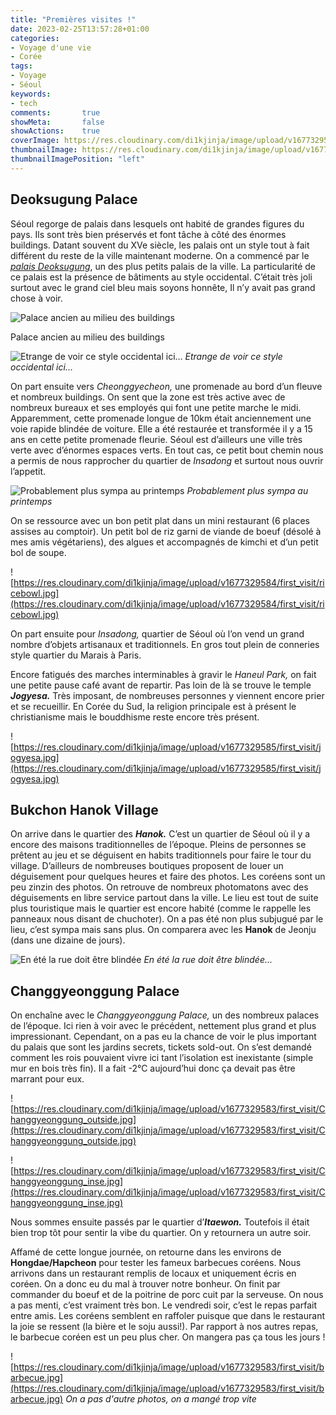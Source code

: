 ```yaml
---
title: "Premières visites !"
date: 2023-02-25T13:57:28+01:00
categories:
- Voyage d'une vie
- Corée
tags:
- Voyage
- Séoul
keywords:
- tech
comments:       true
showMeta:       false
showActions:    true
coverImage: https://res.cloudinary.com/di1kjinja/image/upload/v1677329584/first_visit/temple_cover.jpg
thumbnailImage: https://res.cloudinary.com/di1kjinja/image/upload/v1677329584/first_visit/palace_thumbnail.jpg
thumbnailImagePosition: "left"
---
```


## **Deoksugung Palace**

Séoul regorge de palais dans lesquels ont habité de grandes figures du pays. Ils sont très bien préservés et font tâche à côté des énormes buildings. Datant souvent du XVe siècle, les palais ont un style tout à fait différent du reste de la ville maintenant moderne. On a commencé par le [*palais Deoksugung*](https://fr.wikipedia.org/wiki/Deoksugung), un des plus petits palais de la ville. La particularité de ce palais est la présence de bâtiments au style occidental. C’était très joli surtout avec le grand ciel bleu mais soyons honnête, Il n’y avait pas grand chose à voir. 

![Palace ancien au milieu des buildings](https://res.cloudinary.com/di1kjinja/image/upload/v1677329583/first_visit/deoksugung.jpg)

Palace ancien au milieu des buildings

![Etrange de voir ce style occidental ici…](https://res.cloudinary.com/di1kjinja/image/upload/v1677329583/first_visit/western_building.jpg)
*Etrange de voir ce style occidental ici…*

On part ensuite vers *Cheonggyecheon,* une promenade au bord d’un fleuve et nombreux buildings. On sent que la zone est très active avec de nombreux bureaux et ses employés qui font une petite marche le midi. Apparemment, cette promenade longue de 10km était anciennement une voie rapide blindée de voiture. Elle a été restaurée et transformée il y a 15 ans en cette petite promenade fleurie. Séoul est d’ailleurs une ville très verte avec d’énormes espaces verts. En tout cas, ce petit bout chemin nous a permis de nous rapprocher du quartier de *Insadong* et surtout nous ouvrir l’appetit. 

![Probablement plus sympa au printemps](https://res.cloudinary.com/di1kjinja/image/upload/v1677329584/first_visit/Cheonggyecheon.jpg)
*Probablement plus sympa au printemps*

On se ressource avec un bon petit plat dans un mini restaurant (6 places assises au comptoir). Un petit bol de riz garni de viande de boeuf (désolé à mes amis végétariens), des algues et accompagnés de kimchi et d’un petit bol de soupe.

![https://res.cloudinary.com/di1kjinja/image/upload/v1677329584/first_visit/ricebowl.jpg](https://res.cloudinary.com/di1kjinja/image/upload/v1677329584/first_visit/ricebowl.jpg)

On part ensuite pour *Insadong,* quartier de Séoul où l’on vend un grand nombre d’objets artisanaux et traditionnels. En gros tout plein de conneries style quartier du Marais à Paris. 

Encore fatigués des marches interminables à gravir le *Haneul Park,* on fait une petite pause café avant de repartir. Pas loin de là se trouve le temple *******Jogyesa.******* Très imposant, de nombreuses personnes y viennent encore prier et se recueillir. En Corée du Sud, la religion principale est à présent le christianisme mais le bouddhisme reste encore très présent.

![https://res.cloudinary.com/di1kjinja/image/upload/v1677329585/first_visit/jogyesa.jpg](https://res.cloudinary.com/di1kjinja/image/upload/v1677329585/first_visit/jogyesa.jpg)

## Bukchon Hanok Village

On arrive dans le quartier des *******Hanok.******* C’est un quartier de Séoul où il y a encore des maisons traditionnelles de l’époque. Pleins de personnes se prêtent au jeu et se déguisent en habits traditionnels pour faire le tour du village. D’ailleurs de nombreuses boutiques proposent de louer un déguisement pour quelques heures et faire des photos. Les coréens sont un peu zinzin des photos. On retrouve de nombreux photomatons avec des déguisements en libre service partout dans la ville. Le lieu est tout de suite plus touristique mais le quartier est encore habité (comme le rappelle les panneaux nous disant de chuchoter). On a pas été non plus subjugué par le lieu, c’est sympa mais sans plus. On comparera avec les ******Hanok****** de Jeonju (dans une dizaine de jours).

![En été la rue doit être blindée](https://res.cloudinary.com/di1kjinja/image/upload/v1677329585/first_visit/seoul_hanok.jpg)
*En été la rue doit être blindée...*

## **Changgyeonggung Palace**

On enchaîne avec le *Changgyeonggung Palace,* un des nombreux palaces de l’époque. Ici rien à voir avec le précédent, nettement plus grand et plus impressionant. Cependant, on a pas eu la chance de voir le plus important du palais que sont les jardins secrets, tickets sold-out. On s’est demandé comment les rois pouvaient vivre ici tant l’isolation est inexistante (simple mur en bois très fin). Il a fait -2°C aujourd’hui donc ça devait pas être marrant pour eux. 

![https://res.cloudinary.com/di1kjinja/image/upload/v1677329583/first_visit/Changgyeonggung_outside.jpg](https://res.cloudinary.com/di1kjinja/image/upload/v1677329583/first_visit/Changgyeonggung_outside.jpg)

![https://res.cloudinary.com/di1kjinja/image/upload/v1677329583/first_visit/Changgyeonggung_inse.jpg](https://res.cloudinary.com/di1kjinja/image/upload/v1677329583/first_visit/Changgyeonggung_inse.jpg)

Nous sommes ensuite passés par le quartier d’*******Itaewon.******* Toutefois il était bien trop tôt pour sentir la vibe du quartier. On y retournera un autre soir. 

Affamé de cette longue journée, on retourne dans les environs de ********Hongdae/Hapcheon******** pour tester les fameux barbecues coréens. Nous arrivons dans un restaurant remplis de locaux et uniquement écris en coréen. On a donc eu du mal à trouver notre bonheur. On finit par commander du boeuf et de la poitrine de porc cuit par la serveuse. On nous a pas menti, c’est vraiment très bon. Le vendredi soir, c’est le repas parfait entre amis. Les coréens semblent en raffoler puisque que dans le restaurant la joie se ressent (la bière et le soju aussi!). Par rapport à nos autres repas, le barbecue coréen est un peu plus cher. On mangera pas ça tous les jours !

![https://res.cloudinary.com/di1kjinja/image/upload/v1677329583/first_visit/barbecue.jpg](https://res.cloudinary.com/di1kjinja/image/upload/v1677329583/first_visit/barbecue.jpg)
*On a pas d'autre photos, on a mangé trop vite*